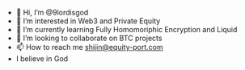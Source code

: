 - 👋 Hi, I’m @9lordisgod
- 👀 I’m interested in Web3 and Private Equity
- 🌱 I’m currently learning Fully Homomoriphic Encryption and Liquid
- 💞️ I’m looking to collaborate on BTC projects
- 📫 How to reach me shijin@equity-port.com
- I believe in God 
<!---
9lordisgod/9lordisgod is a ✨ special ✨ repository because its `README.md` (this file) appears on your GitHub profile.
You can click the Preview link to take a look at your changes.
--->
